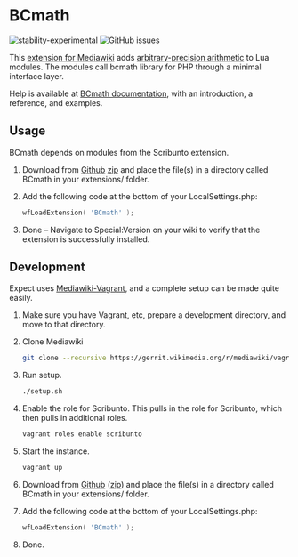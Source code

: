 # BCmath

![stability-experimental](https://img.shields.io/badge/stability-experimental-orange.svg?style=for-the-badge)
![GitHub issues](https://img.shields.io/github/issues-raw/jeblad/BCmath?style=for-the-badge)

This [extension for Mediawiki](https://www.mediawiki.org/wiki/Extension:Expect) adds [arbitrary-precision arithmetic](https://en.wikipedia.org/wiki/Arbitrary-precision_arithmetic) to Lua modules. The modules call bcmath library for PHP through a minimal interface layer.

Help is available at [BCmath documentation](https://jeblad.github.io/BCmath/), with an introduction, a reference, and examples.

## Usage

BCmath depends on modules from the Scribunto extension.

1. Download from [Github](https://github.com/jeblad/BCmath) [zip](https://github.com/jeblad/BCmath/archive/master.zip) and place the file(s) in a directory called BCmath in your extensions/ folder.
2. Add the following code at the bottom of your LocalSettings.php:

	```lua
	wfLoadExtension( 'BCmath' );
	```

3. Done – Navigate to Special:Version on your wiki to verify that the extension is successfully installed.

## Development

Expect uses [Mediawiki-Vagrant](https://www.mediawiki.org/wiki/MediaWiki-Vagrant), and a complete setup can be made quite easily.

1. Make sure you have Vagrant, etc, prepare a development directory, and move to that directory.
2. Clone Mediawiki

	```bash
	git clone --recursive https://gerrit.wikimedia.org/r/mediawiki/vagrant .
	```

3. Run setup.

	```bash
	./setup.sh
	```

4. Enable the role for Scribunto. This pulls in the role for Scribunto, which then pulls in additional roles.

	```bash
	vagrant roles enable scribunto
	```

5. Start the instance.

	```bash
	vagrant up
	```

6. Download from [Github](https://github.com/jeblad/BCmath) ([zip](https://github.com/jeblad/BCmath/archive/master.zip)) and place the file(s) in a directory called BCmath in your extensions/ folder.

7. Add the following code at the bottom of your LocalSettings.php:

	```lua
	wfLoadExtension( 'BCmath' );
	```

7. Done.
